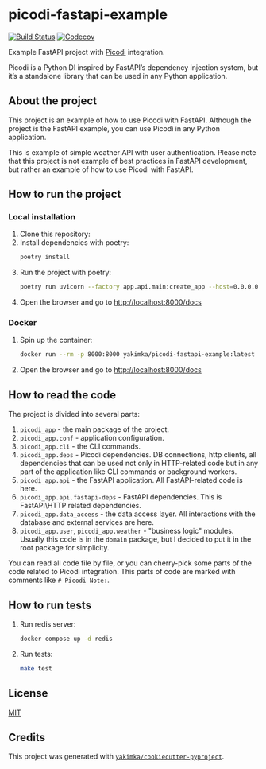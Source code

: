 # picodi-fastapi-example

[![Build Status](https://github.com/yakimka/picodi-fastapi-example/actions/workflows/workflow-ci.yml/badge.svg?branch=main&event=push)](https://github.com/yakimka/picodi-fastapi-example/actions/workflows/workflow-ci.yml)
[![Codecov](https://codecov.io/gh/yakimka/picodi-fastapi-example/branch/main/graph/badge.svg)](https://codecov.io/gh/yakimka/picodi-fastapi-example)

Example FastAPI project with [Picodi](https://github.com/yakimka/picodi) integration.

Picodi is a Python DI inspired by FastAPI’s dependency injection system,
but it’s a standalone library that can be used in any Python application.

## About the project

This project is an example of how to use Picodi with FastAPI.
Although the project is the FastAPI example, you can use Picodi in any Python application.

This is example of simple weather API with user authentication.
Please note that this project is not example of best practices in FastAPI development,
but rather an example of how to use Picodi with FastAPI.

## How to run the project

### Local installation

1. Clone this repository:
2. Install dependencies with poetry:
   ```bash
   poetry install
   ```
3. Run the project with poetry:
   ```bash
   poetry run uvicorn --factory app.api.main:create_app --host=0.0.0.0 --port=8000
   ```
4. Open the browser and go to [http://localhost:8000/docs](http://localhost:8000/docs)

### Docker

1. Spin up the container:
    ```bash
    docker run --rm -p 8000:8000 yakimka/picodi-fastapi-example:latest
    ```
2. Open the browser and go to [http://localhost:8000/docs](http://localhost:8000/docs)

## How to read the code

The project is divided into several parts:

1. `picodi_app` - the main package of the project.
2. `picodi_app.conf` - application configuration.
3. `picodi_app.cli` - the CLI commands.
4. `picodi_app.deps` - Picodi dependencies.
   DB connections, http clients, all dependencies
   that can be used not only in HTTP-related code but in any part of the application
   like CLI commands or background workers.
5. `picodi_app.api` - the FastAPI application. All FastAPI-related code is here.
6. `picodi_app.api.fastapi-deps` - FastAPI dependencies. This is FastAPI\HTTP related dependencies.
7. `picodi_app.data_access` - the data access layer.
   All interactions with the database and external services are here.
8. `picodi_app.user`, `picodi_app.weather` - "business logic" modules.
   Usually this code is in the `domain` package,
   but I decided to put it in the root package for simplicity.

You can read all code file by file,
or you can cherry-pick some parts of the code related to Picodi integration.
This parts of code are marked with comments like `# Picodi Note:`.

## How to run tests

1. Run redis server:
   ```bash
   docker compose up -d redis
   ```
2. Run tests:
    ```bash
    make test
    ```

## License

[MIT](https://github.com/yakimka/picodi-fastapi-example/blob/main/LICENSE)


## Credits

This project was generated with [`yakimka/cookiecutter-pyproject`](https://github.com/yakimka/cookiecutter-pyproject).
